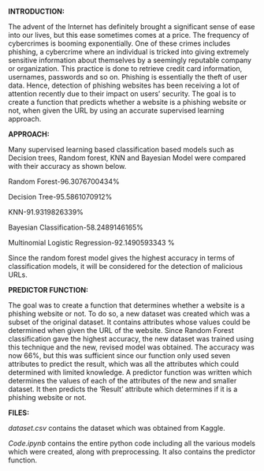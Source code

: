 **INTRODUCTION:**

The advent of the Internet has definitely brought a significant sense of ease into our lives, but this ease sometimes comes at a price. The frequency of cybercrimes is booming exponentially. One of these crimes includes phishing, a cybercrime where an individual is tricked into giving extremely sensitive information about themselves by a seemingly reputable company or organization. This practice is done to retrieve credit card information, usernames, passwords and so on. Phishing is essentially the theft of user data. Hence, detection of phishing websites has been receiving a lot of attention recently due to their impact on users’ security. The goal is to create a function that predicts whether a website is a phishing website or not, when given the URL by using an accurate supervised learning approach.



**APPROACH:**

Many supervised learning based classification based models such as Decision trees, Random forest, KNN and Bayesian Model were compared with their accuracy as shown below. 

Random Forest-96.3076700434%

Decision Tree-95.5861070912%

KNN-91.9319826339%

Bayesian Classification-58.2489146165%

Multinomial Logistic Regression-92.1490593343 %

Since the random forest model gives the highest accuracy in terms of classification models, it will be considered for the detection of malicious URLs.



**PREDICTOR FUNCTION:**

The goal was to create a function that determines whether a website is a phishing website or not. To do so, a new dataset was created which was a subset of the original dataset. It contains attributes whose values could be determined when given the URL of the website. Since Random Forest classification gave the highest accuracy, the new dataset was trained using this technique and the new, revised model was obtained. The accuracy was now 66%, but this was sufficient since our function only used seven attributes to predict the result, which was all the attributes which could determined with limited knowledge. A predictor function was written which determines the values of each of the attributes of the new and smaller dataset. It then predicts the ‘Result’ attribute which determines if it is a phishing website or not. 



**FILES:**

*dataset.csv* contains the dataset which was obtained from Kaggle.

*Code.ipynb* contains the entire python code including all the various models which were created, along with preprocessing. It also contains the predictor function. 
